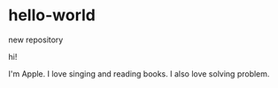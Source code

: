 # hello-world
new repository

hi!

I'm Apple. I love singing and reading books. I also love solving problem. 
